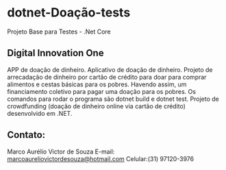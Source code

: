 # dotnet-Doação-tests
Projeto Base para Testes - .Net Core  

## Digital Innovation One
APP de doação de dinheiro.
Aplicativo de doação de dinheiro.
Projeto de arrecadação de dinheiro por cartão de crédito para doar para comprar alimentos e cestas básicas para os pobres.
Havendo assim, um financiamento coletivo para pagar uma doação para os pobres.
Os comandos para rodar o programa são dotnet build e dotnet test.
Projeto de crowdfunding (doação de dinheiro online via cartão de crédito) desenvolvido em .NET.

## Contato:
Marco Aurélio Victor de Souza
E-mail: marcoaureliovictordesouza@hotmail.com
Celular:(31) 97120-3976